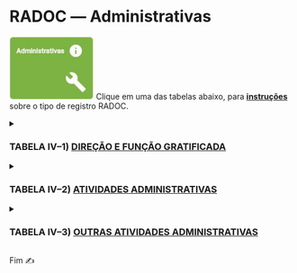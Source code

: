 # RADOC &#x2015; Administrativas

<img src="../media/painel-administracao.jpg" width="150"> Clique em uma das tabelas abaixo, para <ins>**instruções**</ins> sobre o tipo de registro RADOC.

<details><summary><b><H3>TABELA IV–1) <ins>DIREÇÃO E FUNÇÃO GRATIFICADA</ins></H3></b></summary>

|Item|Descrição|Pontos|**_Link_ para Instruções**|
|-|-|-|-|
|1|Reitor ou Vice-Reitor ou Pró-Reitor|14 (por mês)|[&#8505; Portaria](./fonte-portaria.md)|
|2|Diretor de Regional da UFG|14 (por mês)|[&#8505; Portaria](./fonte-portaria.md)|
|3|Vice-Diretor de Regional da UFG|12 (por mês)|[&#8505; Portaria](./fonte-portaria.md)|
|4|Coordenadores das Regionais paralelos aos Pró-Reitores da UFG|12 (por mês)|[&#8505; Portaria](./fonte-portaria.md)|
|5|Chefe de Gabinete da Reitoria|10 (por mês)|[&#8505; Portaria](./fonte-portaria.md)|
|6|Coordenador ou Assessor vinculado à Reitoria|10 (por mês)|[&#8505; Portaria](./fonte-portaria.md)|
|7|Assessor vinculado à Diretoria de Regional|10 (por mês)|[&#8505; Portaria](./fonte-portaria.md)|
|8|Diretor de Unidade Acadêmica ou<br>Chefe de Unidade Acadêmica Especial ou do CEPAE|10 (por mês)|[&#8505; Portaria](./fonte-portaria.md)|
|9|Diretor Geral do Hospital das Clínicas|10 (por mês)|[&#8505; Portaria](./fonte-portaria.md)|
|10|Coordenador ou Assessor vinculado às Pró-Reitorias ou<br>às Coordenações das Regionais da UFG|8 (por mês)|[&#8505; Portaria](./fonte-portaria.md)|
|11|Coordenador de Programa de Pós-Graduação stricto sensu|8 (por mês)|[&#8505; Portaria](./fonte-portaria.md)|
|12|Coordenador de Curso de Ensino Básico ou de Graduação|8 (por mês)|[&#8505; Portaria](./fonte-portaria.md)|
|13|Vice-Diretor de Unidade Acadêmica ou<br>Subchefe de Unidade Acadêmica Especial ou do CEPAE|8 (por mês)|[&#8505; Portaria](./fonte-portaria.md)|
|14|Diretor do Hospital Veterinário|8 (por mês)|[&#8505; Portaria](./fonte-portaria.md)|
|15|Diretor de Órgão da Administração (CERCOMP, CGA, CEGRAF,<br>CIAR, DDRH, CS, SIASS, Museu, Rádio, Biblioteca etc.)|8 (por mês)|[&#8505; Portaria](./fonte-portaria.md)|
</details>


<details><summary><b><H3>TABELA IV–2) <ins>ATIVIDADES ADMINISTRATIVAS</ins></H3></b></summary>
  
|Item|Descrição|Pontos|**_Link_ para Instruções**|
|-|-|-|-|
|1|Coordenador de projeto institucional com financiamento<br>ou de contratos e convênio com plano de trabalho aprovado|5 (para 12 meses)|[&#8505; Portaria](./fonte-portaria.md)|
|2|Coordenador de curso de especialização, residência médica<br>ou residência multiprofissional em saúde|10 (para 12 meses) (máx. 10)|[&#8505; Portaria](./fonte-portaria.md)|
|3|Vice-Diretor do CIAR ou Subcoordenadores de Cursos de Graduação<br>e de Pós-Graduação stricto sensu|4 (por mês)|[&#8505; Portaria](./fonte-portaria.md)|
|4|Membro representante de classe da carreira docente no CONSUNI|10 (para 12 meses)|[&#8505; Portaria](./fonte-portaria.md)|
|5|Membro do Conselho de Curadores ou das Câmaras Superiores<br>Setoriais ou do Plenário do CEPEC ou de Conselho de Fundações|10 (para 12 meses)|[&#8505; Portaria](./fonte-portaria.md)|
|5.1|Membro do Conselho Gestor das Regionais<br>ou das Câmaras Regionais Setoriais|10 (para 12 meses)|[&#8505; Portaria](./fonte-portaria.md)|
|6|Atividades acadêmicas e administrativas designadas por<br>portaria do Reitor, Pró-Reitor ou Diretor de Unidade Acadêmica,<br>ou Chefe de Unidade Acadêmica Especial ou o Diretor do CEPAE|-|-|
|6.1|.... Com carga horária menor ou igual a 30 horas|2 (para 12 meses)|[&#8505; Portaria](./fonte-portaria.md)|
|6.2|.... Com carga horária maior do que 30 horas e menor ou igual a 60 horas|4 (para 12 meses)|[&#8505; Portaria](./fonte-portaria.md)|
|6.3|.... Com carga horária maior do que 60 horas e menor ou igual a 90 horas|6 (para 12 meses)|[&#8505; Portaria](./fonte-portaria.md)|
|6.4|....	Com carga horária maior do que 90 horas e menor ou igual a 120 horas|8 (para 12 meses)|[&#8505; Portaria](./fonte-portaria.md)|
|6.5|.... Com carga horária maior do que 120 horas e menor ou igual a 150 horas|10 (para 12 meses)|[&#8505; Portaria](./fonte-portaria.md)|
|6.6|.... Com carga horária maior do que 150 horas|12 (para 12 meses)|[&#8505; Portaria](./fonte-portaria.md)|
</details>

<details><summary><b><H3>TABELA IV–3) <ins>OUTRAS ATIVIDADES ADMINISTRATIVAS</ins></H3></b></summary>
  
|Item|Descrição|Pontos|**_Link_ para Instruções**|
|-|-|-|-|
|1|Presidente da CPPD|7 (por mês)|[&#8505; Portaria](./fonte-portaria.md)|
|2|Presidente dos Comitês de Ética em Pesquisa (CEP) ou<br>das Comissões de Ética no Uso de Animais (CEUA)|6 (por mês)|[&#8505; Portaria](./fonte-portaria.md)|
|3|Presidente da Comissão de Avaliação Institucional ou<br>da Comissão Própria de Avaliação|5 (por mês)|[&#8505; Portaria](./fonte-portaria.md)|
|4|Membros da Coordenação Permanente do Centro de Seleção|5 (por mês)|[&#8505; Portaria](./fonte-portaria.md)|
|5|Diretores do Hospital das Clínicas|5 (por mês)|[&#8505; Portaria](./fonte-portaria.md)|
|6|Membros da CPPD, da Comissão de Avaliação Institucional,<br>da Comissão Própria de Avaliação, da CAD|5 (por mês)|[&#8505; Portaria](./fonte-portaria.md)|
|7|Membros da CPAD ou da Comissão de Sindicância ou<br>da Comissão de Processo Administrativo|5 (por mês)|[&#8505; Portaria](./fonte-portaria.md)|
|8|Membro do NDE|3 (por mês)|[&#8505; Portaria](./fonte-portaria.md)|
|9|Gestor de Convênios/Projetos Internacionais<br>da Coordenadoria de Assuntos Internacionais|5 (por mês)|[&#8505; Portaria](./fonte-portaria.md)|
|10|Coordenador ou Presidente da Comissão responsável pelas atividades<br>de Pesquisa/Ensino/Extensão/Estágio das Unidades Acadêmicas ou<br>Unidades Acadêmicas Especiais|3 (por mês)|[&#8505; Portaria](./fonte-portaria.md)|
|11|Chefia de Departamento e respectivo vice ou atividade equivalente|3 (por mês)|[&#8505; Portaria](./fonte-portaria.md)|
|12|Chefe do Pronto Socorro ou da Maternidade ou do CEROF<br>do Hospital das Clínicas da UFG e respectivo vice|3 (por mês)|[&#8505; Portaria](./fonte-portaria.md)|
|13|Membros dos Comitês de Ética em Pesquisa (CEP) ou<br>das Comissões de Ética no Uso de Animais (CEUA)|3 (por mês)|[&#8505; Portaria](./fonte-portaria.md)|
|14|Membros do Comitê Interno do PIBIC e do PIBITI|3 (por mês)|[&#8505; Portaria](./fonte-portaria.md)|
|15|Orientador Técnico Titular de Empresa Júnior|3 (por mês)|[&#8505; Portaria](./fonte-portaria.md)|
|16|Orientador Técnico Colaborador de Empresa Júnior|3 (por mês)|[&#8505; Portaria](./fonte-portaria.md)|
|17|Coordenador de Monitoria|3 (por mês)|[&#8505; Portaria](./fonte-portaria.md)|
|18|Coordenador de Módulo de Metodologia Ativa|3 (por mês)|[&#8505; Portaria](./fonte-portaria.md)|
|19|Coordenador de Trabalho de Conclusão de Curso ou<br>de Prática como Componente Curricular|2 (por mês)|[&#8505; Portaria](./fonte-portaria.md)|
|20|Editor de revistas, periódicos ou jornais com periodicidade regular|-|-|
|20.1|.... Com classificação Qualis A|5 (por mês)|[&#8505; Portaria](./fonte-portaria.md)|
|20.2|.... Com classificação Qualis B|4 (por mês)|[&#8505; Portaria](./fonte-portaria.md)|
|20.3|.... Com classificação Qualis C|3 (por mês)|[&#8505; Portaria](./fonte-portaria.md)|
|20.4|.... Sem classificação Qualis|2 (por mês)|[&#8505; Portaria](./fonte-portaria.md)|
|21|Membro de comitê de assessoramento de agências oficiais de fomento<br>(FAPs, Finep, Capes, CNPq)|5 (por mês)|[&#8505; Portaria](./fonte-portaria.md)|
|22|Membros de Comissões ou Conselhos ou<br>Comitês de Órgãos Governamentais (INEP, CNE, outros)|5 (por mês)|[&#8505; Portaria](./fonte-portaria.md)|
</details>

Fim &#9997;
